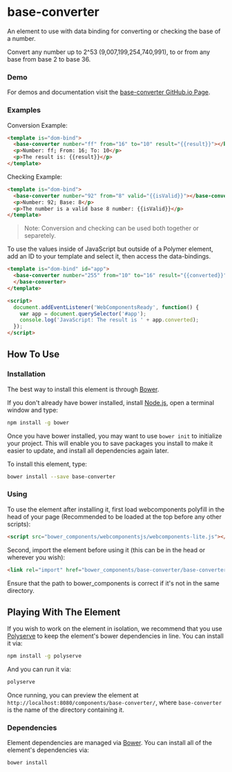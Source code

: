 # base-converter

An element to use with data binding for converting or checking the base of a number.

Convert any number up to 2^53 (9,007,199,254,740,991),
to or from any base from base 2 to base 36.

### Demo

For demos and documentation visit the [base-converter GitHub.io Page](http://jsilvermist.github.io/base-converter/components/base-converter/).

### Examples

Conversion Example:

```html
<template is="dom-bind">
  <base-converter number="ff" from="16" to="10" result="{{result}}"></base-converter>
  <p>Number: ff; From: 16; To: 10</p>
  <p>The result is: {{result}}</p>
</template>
```

Checking Example:

```html
<template is="dom-bind">
  <base-converter number="92" from="8" valid="{{isValid}}"></base-converter>
  <p>Number: 92; Base: 8</p>
  <p>The number is a valid base 8 number: {{isValid}}</p>
</template>
```

> Note: Conversion and checking can be used both together or separetely.

To use the values inside of JavaScript but outside of a Polymer element,
add an ID to your template and select it, then access the data-bindings.

```html
<template is="dom-bind" id="app">
  <base-converter number="255" from="10" to="16" result="{{converted}}">
  </base-converter>
</template>

<script>
  document.addEventListener('WebComponentsReady', function() {
    var app = document.querySelector('#app');
    console.log('JavaScript: The result is ' + app.converted);
  });
</script>
```


## How To Use

### Installation

The best way to install this element is through [Bower](http://bower.io/).

If you don't already have bower installed, install [Node.js](nodejs.org),
open a terminal window and type:

```sh
npm install -g bower
```

Once you have bower installed, you may want to use `bower init` to initialize your project.
This will enable you to save packages you install to make it easier to update,
and install all dependencies again later.

To install this element, type:

```sh
bower install --save base-converter
```

### Using

To use the element after installing it, first load webcomponents polyfill in the head of your page
(Recommended to be loaded at the top before any other scripts):

```html
<script src="bower_components/webcomponentsjs/webcomponents-lite.js"></script>
```

Second, import the element before using it (this can be in the head or wherever you wish):

```html
<link rel="import" href="bower_components/base-converter/base-converter.html">
```

Ensure that the path to bower_components is correct if it's not in the same directory.


## Playing With The Element

If you wish to work on the element in isolation, we recommend that you use
[Polyserve](https://github.com/PolymerLabs/polyserve) to keep the element's
bower dependencies in line. You can install it via:

```sh
npm install -g polyserve
```

And you can run it via:

```sh
polyserve
```

Once running, you can preview the element at
`http://localhost:8080/components/base-converter/`, where `base-converter` is the name of the directory containing it.

### Dependencies

Element dependencies are managed via [Bower](http://bower.io/). You can
install all of the element's dependencies via:

```sh
bower install
```
